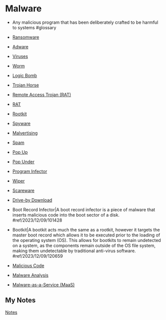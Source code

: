 # Malware
- Any malicious program that has been deliberately crafted to be harmful to systems #glossary 

- [Ransomware](ransomware.md)
- [Adware](adware.md)
- [Viruses](virus.md)
- [Worm](worm.md)
- [Logic Bomb](logic-bomb.md)
- [Trojan Horse](trojan-horse.md)
- [Remote Access Trojan (RAT)](remote-access-trojan.md)
- [RAT](rat.md)
- [Rootkit](rootkit.md)
- [Spyware](spyware.md)
- [Malvertising](malvertising.md)
- [Spam](spam.md)
- [Pop Up](pop-up.md)
- [Pop Under](pop-under.md)
- [Program Infector](program-infector.md)
- [Wiper](wiper.md)
- [Scareware](scareware.md)
- [Drive-by Download](drive-by-download.md)
- Boot Record Infector|A boot record infector is a piece of malware that inserts malicious code into the boot sector of a disk. #ref/2023/12/09/101428
- Bootkit|A bootkit acts much the same as a rootkit, however it targets the master boot record which allows it to be executed prior to the loading of the operating system (OS). This allows for bootkits to remain undetected on a system, as the components remain outside of the OS file system, making them undetectable by traditional anti-virus software. #ref/2023/12/09/120659

- [Malicious Code](malicious-code.md)
- [Malware Analysis](malware-analysis.md)
- [Malware-as-a-Service (MaaS)](malware-as-a-service.md)
## My Notes
[Notes](mynotes/malware-notes.md)
